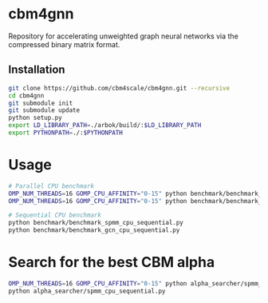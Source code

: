 # cbm4gnn
Repository for accelerating unweighted graph neural networks via the compressed binary matrix format. 

## Installation
```bash
git clone https://github.com/cbm4scale/cbm4gnn.git --recursive 
cd cbm4gnn
git submodule init
git submodule update
python setup.py
export LD_LIBRARY_PATH=./arbok/build/:$LD_LIBRARY_PATH
export PYTHONPATH=./:$PYTHONPATH
```

# Usage
```bash
# Parallel CPU benchmark
OMP_NUM_THREADS=16 GOMP_CPU_AFFINITY="0-15" python benchmark/benchmark_spmm_cpu_parallel.py  
OMP_NUM_THREADS=16 GOMP_CPU_AFFINITY="0-15" python benchmark/benchmark_gcn_cpu_parallel.py

# Sequential CPU benchmark
python benchmark/benchmark_spmm_cpu_sequential.py
python benchmark/benchmark_gcn_cpu_sequential.py
```

# Search for the best CBM alpha
```bash
OMP_NUM_THREADS=16 GOMP_CPU_AFFINITY="0-15" python alpha_searcher/spmm_cpu_parallel.py
python alpha_searcher/spmm_cpu_sequential.py 
```
